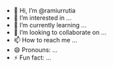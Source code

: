 - 👋 Hi, I’m @ramiurrutia
- 👀 I’m interested in ...
- 🌱 I’m currently learning ...
- 💞️ I’m looking to collaborate on ...
- 📫 How to reach me ...
- 😄 Pronouns: ...
- ⚡ Fun fact: ...

<!---
ramiurrutia/ramiurrutia is a ✨ special ✨ repository because its `README.md` (this file) appears on your GitHub profile.
You can click the Preview link to take a look at your changes.
--->
